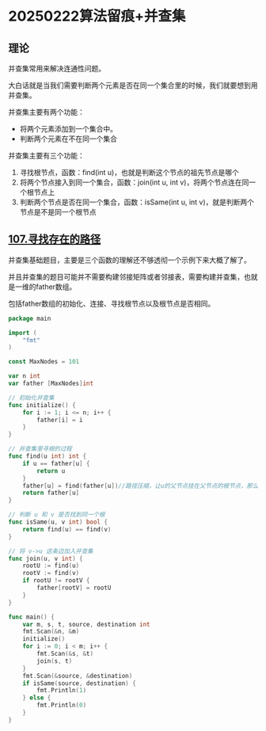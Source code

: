 # 20250222算法留痕+并查集

## 理论

并查集常用来解决连通性问题。

大白话就是当我们需要判断两个元素是否在同一个集合里的时候，我们就要想到用并查集。

并查集主要有两个功能：

- 将两个元素添加到一个集合中。
- 判断两个元素在不在同一个集合

并查集主要有三个功能：

1. 寻找根节点，函数：find(int u)，也就是判断这个节点的祖先节点是哪个
2. 将两个节点接入到同一个集合，函数：join(int u, int v)，将两个节点连在同一个根节点上
3. 判断两个节点是否在同一个集合，函数：isSame(int u, int v)，就是判断两个节点是不是同一个根节点

## [107.寻找存在的路径](https://kamacoder.com/problempage.php?pid=1179)

并查集基础题目，主要是三个函数的理解还不够透彻一个示例下来大概了解了。

并且并查集的题目可能并不需要构建邻接矩阵或者邻接表，需要构建并查集，也就是一维的father数组。

包括father数组的初始化、连接、寻找根节点以及根节点是否相同。

```go
package main

import (
    "fmt"
)

const MaxNodes = 101

var n int
var father [MaxNodes]int

// 初始化并查集
func initialize() {
    for i := 1; i <= n; i++ {
        father[i] = i
    }
}

// 并查集里寻根的过程
func find(u int) int {
    if u == father[u] {
        return u
    }
    father[u] = find(father[u])//路径压缩，让u的父节点挂在父节点的根节点，那么u就挂在了根节点。
    return father[u]
}

// 判断 u 和 v 是否找到同一个根
func isSame(u, v int) bool {
    return find(u) == find(v)
}

// 将 v->u 这条边加入并查集
func join(u, v int) {
    rootU := find(u)
    rootV := find(v)
    if rootU != rootV {
        father[rootV] = rootU
    }
}

func main() {
    var m, s, t, source, destination int
    fmt.Scan(&n, &m)
    initialize()
    for i := 0; i < m; i++ {
        fmt.Scan(&s, &t)
        join(s, t)
    }
    fmt.Scan(&source, &destination)
    if isSame(source, destination) {
        fmt.Println(1)
    } else {
        fmt.Println(0)
    }
}

```



